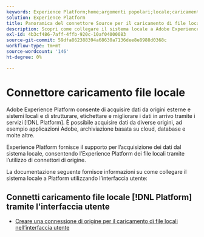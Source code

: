 ```yaml
---
keywords: Experience Platform;home;argomenti popolari;locale;caricamento file locale;sistema locale;home;popular topic;local;file upload;local system
solution: Experience Platform
title: Panoramica del connettore Source per il caricamento di file locali
description: Scopri come collegare il sistema locale a Adobe Experience Platform utilizzando l’interfaccia utente
exl-id: 4b3cf486-7aff-4ffb-920c-10af04000083
source-git-commit: 59dfa862388394a68630a7136dee8e8988d0368c
workflow-type: tm+mt
source-wordcount: '146'
ht-degree: 0%

---
```


# Connettore caricamento file locale

Adobe Experience Platform consente di acquisire dati da origini esterne e sistemi locali e di strutturare, etichettare e migliorare i dati in arrivo tramite i servizi [!DNL Platform]. È possibile acquisire dati da diverse origini, ad esempio applicazioni Adobe, archiviazione basata su cloud, database e molte altre.

Experience Platform fornisce il supporto per l’acquisizione dei dati dal sistema locale, consentendo l’Experience Platform dei file locali tramite l’utilizzo di connettori di origine.

La documentazione seguente fornisce informazioni su come collegare il sistema locale a Platform utilizzando l’interfaccia utente:

## Connetti caricamento file locale [!DNL Platform] tramite l&#39;interfaccia utente

- [Creare una connessione di origine per il caricamento di file locali nell’interfaccia utente](../../tutorials/ui/create/local-system/local-file-upload.md)
